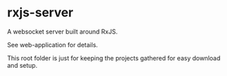 # rxjs-server
A websocket server built around RxJS.

See web-application for details.

This root folder is just for keeping the projects gathered for easy download and setup.